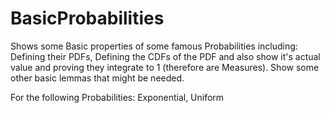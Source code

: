# BasicProbabilities
Shows some Basic properties of some famous Probabilities including:
Defining their PDFs, Defining the CDFs of the PDF and also show it's actual value and proving they integrate to 1 (therefore are Measures).
Show some other basic lemmas that might be needed.

For the following Probabilities:
Exponential, Uniform

